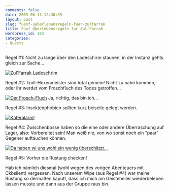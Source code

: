 ```yaml
---
comments: false
date: 2005-06-13 12:30:59
layout: post
slug: fuenf-ueberlebensregeln-fuer-zulfarrak
title: Fünf Überlebensregeln für Zul'Farrak
wordpress_id: 163
categories:
- Quests
---
```


Regel #1: Nicht zu lange über den Ladeschirm staunen, in der Instanz gehts gleich zur Sache...

[![Zul'Farrak Ladeschrim](http://photos15.flickr.com/19046582_21fe83b804.jpg)](http://www.flickr.com/photos/walsweer/19046582/)



Regel #2: Troll-Hexenmeister sind total gemein! Nicht zu nahe kommen, oder ihr werdet vom Froschfluch des Todes getroffen...

[![Der Frosch-Fluch](http://photos13.flickr.com/19046588_aafe377ace.jpg)](http://www.flickr.com/photos/walsweer/19046588/)
Ja, richtig, das bin ich...

Regel #3: Insektenphobien sollten kurz beiseite gelegt werden.

[![Käferalarm!](http://photos10.flickr.com/19046592_d8c55b8fd2.jpg)](http://www.flickr.com/photos/walsweer/19046592/)

Regel #4: Zwischenbosse haben so die eine oder andere Überraschung auf Lager, also: Vorbereitet sein! Man weiß nie, von wo sonst noch ein "paar" Gegener auftauchen können.

[![Da haben wi uns wohl ein wenig überschätzt...](http://photos15.flickr.com/19046604_e7547bbdcf.jpg)](http://www.flickr.com/photos/walsweer/19046604/)

Regel #5: Vorher die Rüstung checken!

Hab ich nämlich diesmal (wohl wegen des vorigen Abenteuers mit Ckbsilent) vergessen. Nach unserem Wipe (aus Regel #4) war meine Rüstung so dermaßen kaputt, dass ich mich am Geisteheiler wiederbeleben lassen musste und dann aus der Gruppe raus bin.
